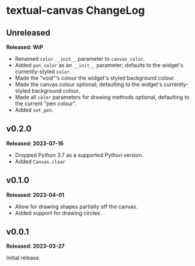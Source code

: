 # textual-canvas ChangeLog

## Unreleased

**Released: WiP**

- Renamed `color` `__init__` parameter to `canvas_color`.
- Added `pen_color` as an `__init__` parameter; defaults to the widget's
  currently-styled `color`.
- Made the "void"'s colour the widget's styled background colour.
- Made the canvas colour optional; defaulting to the widget's
  currently-styled background colour.
- Made all `color` parameters for drawing methods optional, defaulting to
  the current "pen colour".
- Added `set_pen`.

## v0.2.0

**Released: 2023-07-16**

- Dropped Python 3.7 as a supported Python version.
- Added `Canvas.clear`

## v0.1.0

**Released: 2023-04-01**

- Allow for drawing shapes partially off the canvas.
- Added support for drawing circles.

## v0.0.1

**Released: 2023-03-27**

Initial release.

[//]: # (ChangeLog.md ends here)
